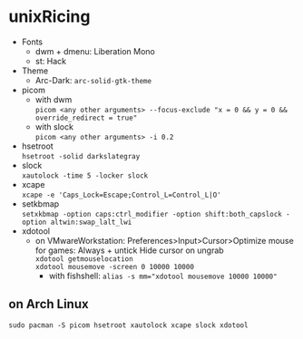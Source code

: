 # unixRicing

- Fonts
  - dwm + dmenu: Liberation Mono
  - st: Hack
- Theme
  - Arc-Dark: `arc-solid-gtk-theme`
- picom
  - with dwm  
`picom <any other arguments> --focus-exclude "x = 0 && y = 0 && override_redirect = true"`
  - with slock  
`picom <any other arguments> -i 0.2`
- hsetroot  
`hsetroot -solid darkslategray`
- slock  
`xautolock -time 5 -locker slock`
- xcape  
`xcape -e 'Caps_Lock=Escape;Control_L=Control_L|O'`
- setkbmap  
`setxkbmap -option caps:ctrl_modifier -option shift:both_capslock -option altwin:swap_lalt_lwi`
- xdotool
  - on VMwareWorkstation: Preferences>Input>Cursor>Optimize mouse for games: Always + untick Hide cursor on ungrab  
`xdotool getmouselocation`  
`xdotool mousemove -screen 0 10000 10000`
    - with fishshell: `alias -s mm="xdotool mousemove 10000 10000"`

## on Arch Linux
`sudo pacman -S picom hsetroot xautolock xcape slock xdotool`
